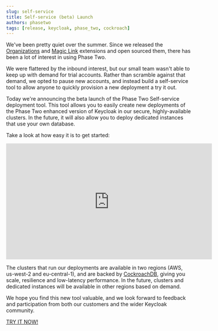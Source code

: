 ```yaml
---
slug: self-service
title: Self-service (beta) Launch
authors: phasetwo
tags: [release, keycloak, phase_two, cockroach]
---
```


We've been pretty quiet over the summer. Since we released the [Organizations](https://github.com/p2-inc/keycloak-orgs) and [Magic Link](https://github.com/p2-inc/keycloak-magic-link) extensions and open sourced them, there has been a lot of interest in using Phase Two.

We were flattered by the inbound interest, but our small team wasn't able to keep up with demand for trial accounts. Rather than scramble against that demand, we opted to pause new accounts, and instead build a self-service tool to allow anyone to quickly provision a new deployment a try it out.

Today we're announcing the beta launch of the Phase Two Self-service deployment tool. This tool allows you to easily create new deployments of the Phase Two enhanced version of Keycloak in our secure, highly-available clusters. In the future, it will also allow you to deploy dedicated instances that use your own database.

Take a look at how easy it is to get started:

<iframe width="560" height="315" src="https://www.youtube.com/embed/zzJPmwrEHmU" title="YouTube video player" frameborder="0" allow="accelerometer; autoplay; clipboard-write; encrypted-media; gyroscope; picture-in-picture" allowfullscreen></iframe>

The clusters that run our deployments are available in two regions (AWS, us-west-2 and eu-central-1), and are backed by [CockroachDB](https://www.cockroachlabs.com/), giving you scale, resilience and low-latency performance. In the future, clusters and dedicated instances will be available in other regions based on demand.

We hope you find this new tool valuable, and we look forward to feedback and participation from both our customers and the wider Keycloak community.

[TRY IT NOW!](https://phasetwo.io/dashboard/)
